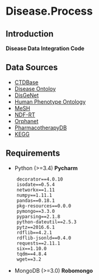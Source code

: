 # Disease.Process

## Introduction
**Disease Data Integration Code**


## Data Sources
- [CTDBase](http://ctdbase.org/)
- [Disease Ontoloy](http://disease-ontology.org/)
- [DisGeNet](http://www.disgenet.org/web/DisGeNET/menu)
- [Human Phenotype Ontology](http://human-phenotype-ontology.github.io/)
- [MeSH](https://www.nlm.nih.gov/mesh/)
- [NDF-RT](https://www.nlm.nih.gov/research/umls/sourcereleasedocs/current/NDFRT/)
- [Orphanet](http://www.orpha.net/consor/cgi-bin/index.php)
- [PharmacotherapyDB](https://thinklab.com/discussion/announcing-pharmacotherapydb-the-open-catalog-of-drug-therapies-for-disease)
- [KEGG](http://www.kegg.jp/kegg/disease/)

## Requirements
- Python (>=3.4) **Pycharm**
```
    decorator==4.0.10
    isodate==0.5.4
    networkx==1.11
    numpy==1.11.1
    pandas==0.18.1
    pkg-resources==0.0.0
    pymongo==3.3.0
    pyparsing==2.1.8
    python-dateutil==2.5.3
    pytz==2016.6.1
    rdflib==4.2.1
    rdflib-jsonld==0.4.0
    requests==2.11.1
    six==1.10.0
    tqdm==4.8.4
    wget==3.2
```
- MongoDB (>=3.0) **Robomongo**

